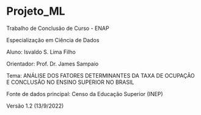 # Projeto_ML

Trabalho de Conclusão de Curso - ENAP

Especialização em Ciência de Dados

Aluno: Isvaldo S. Lima Filho

Orientador: Prof. Dr. James Sampaio

Tema: ANÁLISE DOS FATORES DETERMINANTES DA TAXA DE OCUPAÇÃO E CONCLUSÃO NO ENSINO SUPERIOR NO BRASIL

Fonte de dados principal: Censo da Educação Superior (INEP)

Versão 1.2 (13/9/2022)
